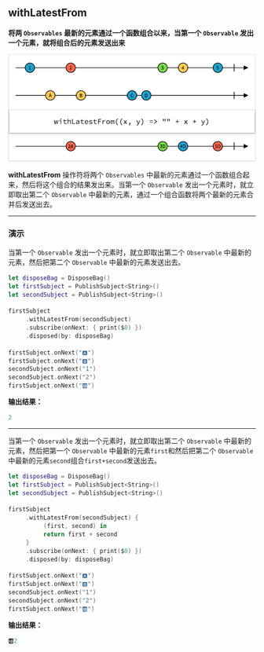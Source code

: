 ## withLatestFrom

**将两 `Observables` 最新的元素通过一个函数组合以来，当第一个 `Observable` 发出一个元素，就将组合后的元素发送出来**

![](/assets/Operator/Operators/withLatestFrom.png)

**withLatestFrom** 操作符将两个 `Observables` 中最新的元素通过一个函数组合起来，然后将这个组合的结果发出来。当第一个 `Observable` 发出一个元素时，就立即取出第二个 `Observable` 中最新的元素，通过一个组合函数将两个最新的元素合并后发送出去。

---

### 演示
当第一个 `Observable` 发出一个元素时，就立即取出第二个 `Observable` 中最新的元素，然后把第二个 `Observable` 中最新的元素发送出去。
```swift
let disposeBag = DisposeBag()
let firstSubject = PublishSubject<String>()
let secondSubject = PublishSubject<String>()

firstSubject
     .withLatestFrom(secondSubject)
     .subscribe(onNext: { print($0) })
     .disposed(by: disposeBag)

firstSubject.onNext("🅰️")
firstSubject.onNext("🅱️")
secondSubject.onNext("1")
secondSubject.onNext("2")
firstSubject.onNext("🆎")
```

**输出结果：**

```swift
2
```

---

当第一个 `Observable` 发出一个元素时，就立即取出第二个 `Observable` 中最新的元素，然后把第一个 `Observable` 中最新的元素`first`和然后把第二个 `Observable` 中最新的元素`second`组合`first+second`发送出去。
```swift
let disposeBag = DisposeBag()
let firstSubject = PublishSubject<String>()
let secondSubject = PublishSubject<String>()

firstSubject
     .withLatestFrom(secondSubject) {
          (first, second) in
          return first + second
     }
     .subscribe(onNext: { print($0) })
     .disposed(by: disposeBag)

firstSubject.onNext("🅰️")
firstSubject.onNext("🅱️")
secondSubject.onNext("1")
secondSubject.onNext("2")
firstSubject.onNext("🆎")
```

**输出结果：**

```swift
🆎2
```
